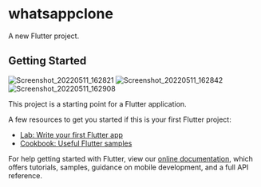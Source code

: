 # whatsappclone

A new Flutter project.

## Getting Started
![Screenshot_20220511_162821](https://user-images.githubusercontent.com/29916053/167834332-559930c6-d06f-48c5-874d-2fe21cfda41b.png)
![Screenshot_20220511_162842](https://user-images.githubusercontent.com/29916053/167834358-d44e7ccc-b496-4a18-a20b-eb80a49ad805.png)
![Screenshot_20220511_162908](https://user-images.githubusercontent.com/29916053/167834380-8d8f1533-aeaa-4508-9c5f-da14b5d895e9.png)

This project is a starting point for a Flutter application.

A few resources to get you started if this is your first Flutter project:

- [Lab: Write your first Flutter app](https://flutter.dev/docs/get-started/codelab)
- [Cookbook: Useful Flutter samples](https://flutter.dev/docs/cookbook)

For help getting started with Flutter, view our
[online documentation](https://flutter.dev/docs), which offers tutorials,
samples, guidance on mobile development, and a full API reference.
